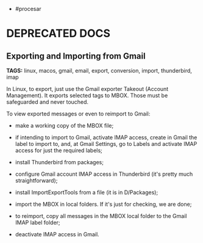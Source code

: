 - #procesar

DEPRECATED DOCS
===

Exporting and Importing from Gmail
----------------------------------
__TAGS:__ linux, macos, gmail, email, export, conversion, import, thunderbird, imap

In Linux, to export, just use the Gmail exporter Takeout (Account Management). It exports selected tags to MBOX. Those must be safeguarded and never touched.

To view exported messages or even to reimport to Gmail:

- make a working copy of the MBOX file;

- if intending to import to Gmail, activate IMAP access, create in Gmail the label to import to, and, at Gmail Settings, go to Labels and activate IMAP access for just the required labels;

- install Thunderbird from packages;

- configure Gmail account IMAP access in Thunderbird (it's pretty much straightforward);

- install ImportExportTools from a file (it is in D/Packages);

- import the MBOX in local folders. If it's just for checking, we are done;

- to reimport, copy all messages in the MBOX local folder to the Gmail IMAP label folder;

- deactivate IMAP access in Gmail.
